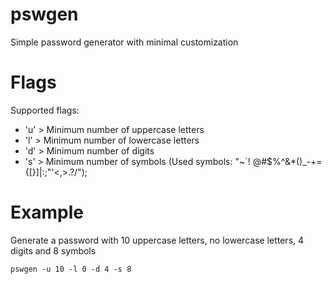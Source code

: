 # pswgen
Simple password generator with minimal customization

# Flags
Supported flags:
- 'u' > Minimum number of uppercase letters
- 'l' > Minimum number of lowercase letters
- 'd' > Minimum number of digits
- 's' > Minimum number of symbols (Used symbols: "~`! @#$%^&*()_-+={[}]|\:;"'<,>.?/");

# Example
Generate a password with 10 uppercase letters, no lowercase letters, 4 digits and 8 symbols
```shell
pswgen -u 10 -l 0 -d 4 -s 8
```
